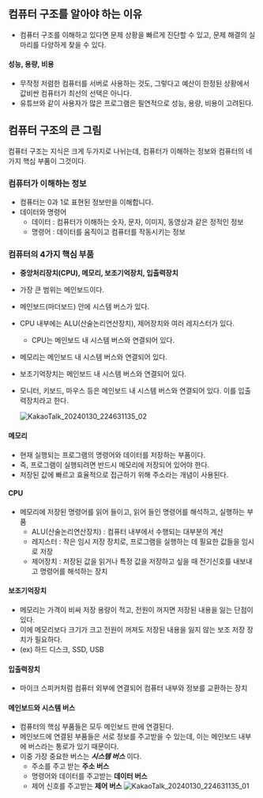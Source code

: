 ## 컴퓨터 구조를 알아야 하는 이유

- 컴퓨터 구조를 이해하고 있다면 문제 상황을 빠르게 진단할 수 있고, 문제 해결의 실마리를 다양하게 찾을 수 있다.

#### 성능, 용량, 비용

- 무작정 저렴한 컴퓨터를 서버로 사용하는 것도, 그렇다고 예산이 한정된 상황에서 값비싼 컴퓨터가 최선의 선택은 아니다.
- 유튜브와 같이 사용자가 많은 프로그램은 필연적으로 성능, 용량, 비용이 고려된다.

## 컴퓨터 구조의 큰 그림

컴퓨터 구조는 지식은 크게 두가지로 나뉘는데, 컴퓨터가 이해하는 정보와 컴퓨터의 네 가지 핵심 부품이 그것이다.

### 컴퓨터가 이해하는 정보

- 컴퓨터는 0과 1로 표현된 정보만을 이해합니다.
- 데이터와 명령어
  - 데이터 : 컴퓨터가 이해하는 숫자, 문자, 이미지, 동영상과 같은 정적인 정보
  - 명령어 : 데이터를 움직이고 컴퓨터를 작동시키는 정보

### 컴퓨터의 4가지 핵심 부품

- **중앙처리장치(CPU), 메모리, 보조기억장치, 입출력장치**
- 가장 큰 범위는 메인보드이다.
- 메인보드(마더보드) 안에 시스템 버스가 있다.
- CPU 내부에는 ALU(산술논리연산장치), 제어장치와 여러 레지스터가 있다.
  - CPU는 메인보드 내 시스템 버스와 연결되어 있다.
- 메모리는 메인보드 내 시스템 버스와 연결되어 있다.
- 보조기억장치는 메인보드 내 시스템 버스와 연결되어 있다.
- 모니터, 키보드, 마우스 등은 메인보드 내 시스템 버스와 연결되어 있다. 이를 입출력장치라고 한다.

  ![KakaoTalk_20240130_224631135_02](https://github.com/zhwltlr/CS-Study/assets/100506719/f4cc62b5-90cb-4082-b6f3-7c4b758dd5da)

#### 메모리

- 현재 실행되는 프로그램의 명령어와 데이터를 저장하는 부품이다.
- 즉, 프로그램이 실행되려면 반드시 메모리에 저장되어 있어야 한다.
- 저장된 값에 빠르고 효율적으로 접근하기 위해 주소라는 개념이 사용된다.

#### CPU

- 메모리에 저장된 명령어를 읽어 들이고, 읽어 들인 명령어를 해석하고, 실행하는 부품
  - ALU(산술논리연산장치) : 컴퓨터 내부에서 수행되는 대부분의 계산
  - 레지스터 : 작은 임시 저장 장치로, 프로그램을 실행하는 데 필요한 값들을 임시로 저장
  - 제어장치 : 저장된 값을 읽거나 특정 값을 저장하고 싶을 때 전기신호를 내보내고 명령어를 해석하는 장치

#### 보조기억장치

- 메모리는 가격이 비싸 저장 용량이 적고, 전원이 꺼지면 저장된 내용을 잃는 단점이 있다.
- 이에 메모리보다 크기가 크고 전원이 꺼져도 저장된 내용을 잃지 않는 보조 저장 장치가 필요하다.
- (ex) 하드 디스크, SSD, USB

#### 입출력장치

- 마이크 스피커처럼 컴퓨터 외부에 연결되어 컴퓨터 내부와 정보를 교환하는 장치

#### 메인보드와 시스템 버스

- 컴퓨터의 핵심 부품들은 모두 메인보드 판에 연결된다.
- 메인보드에 연결된 부품들은 서로 정보를 주고받을 수 있는데, 이는 메인보드 내부에 버스라는 통로가 있기 때문이다.
- 이중 가장 중요한 버스는 **_시스템 버스_** 이다.
  - 주소를 주고 받는 **주소 버스**
  - 명령어와 데이터를 주고받는 **데이터 버스**
  - 제어 신호를 주고받는 **제어 버스**
    ![KakaoTalk_20240130_224631135_01](https://github.com/zhwltlr/CS-Study/assets/100506719/7c6d8e85-585f-4a2f-beb5-b688709de74c)
